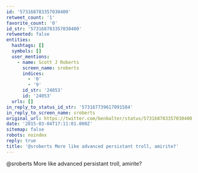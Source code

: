 ```yaml
---
id: '573168783357030400'
retweet_count: '1'
favorite_count: '0'
id_str: '573168783357030400'
retweeted: false
entities:
  hashtags: []
  symbols: []
  user_mentions:
    - name: Scott J Roberts
      screen_name: sroberts
      indices:
        - '0'
        - '9'
      id_str: '24053'
      id: '24053'
  urls: []
in_reply_to_status_id_str: '573167739617091584'
in_reply_to_screen_name: sroberts
original_url: https://twitter.com/benbalter/status/573168783357030400
date: '2015-03-04T17:11:01.000Z'
sitemap: false
robots: noindex
reply: true
title: '@sroberts More like advanced persistant troll, amirite?'
---
```


@sroberts More like advanced persistant troll, amirite?